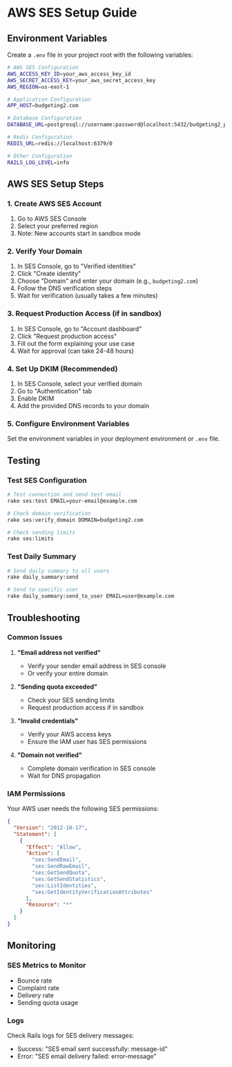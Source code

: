 # AWS SES Setup Guide

## Environment Variables

Create a `.env` file in your project root with the following variables:

```bash
# AWS SES Configuration
AWS_ACCESS_KEY_ID=your_aws_access_key_id
AWS_SECRET_ACCESS_KEY=your_aws_secret_access_key
AWS_REGION=us-east-1

# Application Configuration
APP_HOST=budgeting2.com

# Database Configuration
DATABASE_URL=postgresql://username:password@localhost:5432/budgeting2_production

# Redis Configuration
REDIS_URL=redis://localhost:6379/0

# Other Configuration
RAILS_LOG_LEVEL=info
```

## AWS SES Setup Steps

### 1. Create AWS SES Account
1. Go to AWS SES Console
2. Select your preferred region
3. Note: New accounts start in sandbox mode

### 2. Verify Your Domain
1. In SES Console, go to "Verified identities"
2. Click "Create identity"
3. Choose "Domain" and enter your domain (e.g., `budgeting2.com`)
4. Follow the DNS verification steps
5. Wait for verification (usually takes a few minutes)

### 3. Request Production Access (if in sandbox)
1. In SES Console, go to "Account dashboard"
2. Click "Request production access"
3. Fill out the form explaining your use case
4. Wait for approval (can take 24-48 hours)

### 4. Set Up DKIM (Recommended)
1. In SES Console, select your verified domain
2. Go to "Authentication" tab
3. Enable DKIM
4. Add the provided DNS records to your domain

### 5. Configure Environment Variables
Set the environment variables in your deployment environment or `.env` file.

## Testing

### Test SES Configuration
```bash
# Test connection and send test email
rake ses:test EMAIL=your-email@example.com

# Check domain verification
rake ses:verify_domain DOMAIN=budgeting2.com

# Check sending limits
rake ses:limits
```

### Test Daily Summary
```bash
# Send daily summary to all users
rake daily_summary:send

# Send to specific user
rake daily_summary:send_to_user EMAIL=user@example.com
```

## Troubleshooting

### Common Issues

1. **"Email address not verified"**
   - Verify your sender email address in SES console
   - Or verify your entire domain

2. **"Sending quota exceeded"**
   - Check your SES sending limits
   - Request production access if in sandbox

3. **"Invalid credentials"**
   - Verify your AWS access keys
   - Ensure the IAM user has SES permissions

4. **"Domain not verified"**
   - Complete domain verification in SES console
   - Wait for DNS propagation

### IAM Permissions

Your AWS user needs the following SES permissions:
```json
{
  "Version": "2012-10-17",
  "Statement": [
    {
      "Effect": "Allow",
      "Action": [
        "ses:SendEmail",
        "ses:SendRawEmail",
        "ses:GetSendQuota",
        "ses:GetSendStatistics",
        "ses:ListIdentities",
        "ses:GetIdentityVerificationAttributes"
      ],
      "Resource": "*"
    }
  ]
}
```

## Monitoring

### SES Metrics to Monitor
- Bounce rate
- Complaint rate
- Delivery rate
- Sending quota usage

### Logs
Check Rails logs for SES delivery messages:
- Success: "SES email sent successfully: message-id"
- Error: "SES email delivery failed: error-message" 